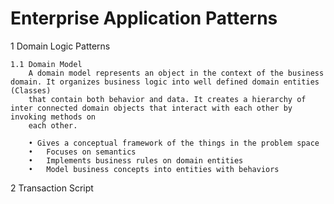 Enterprise Application Patterns
=============================

1 Domain Logic Patterns

    1.1 Domain Model
        A domain model represents an object in the context of the business domain. It organizes business logic into well defined domain entities (Classes) 
        that contain both behavior and data. It creates a hierarchy of inter connected domain objects that interact with each other by invoking methods on 
        each other.
 
        • Gives a conceptual framework of the things in the problem space
        •	Focuses on semantics
        •	Implements business rules on domain entities
        •	Model business concepts into entities with behaviors
        
2 Transaction Script
